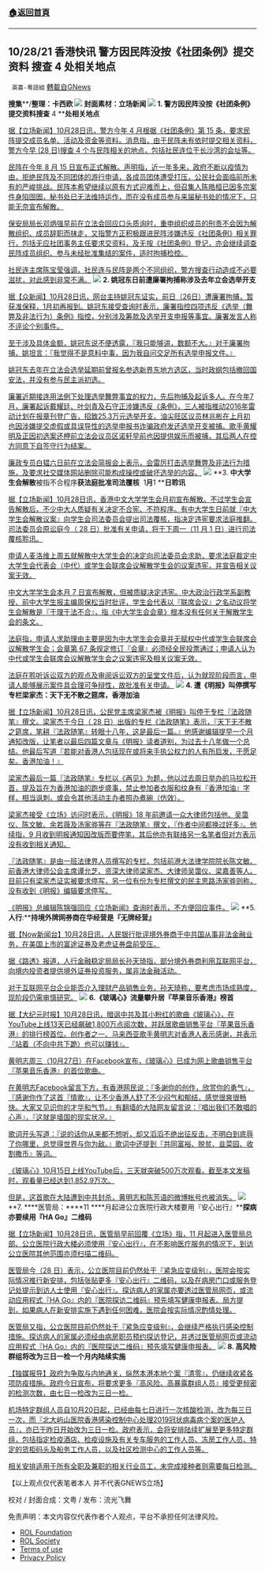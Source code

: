 ###  [:house:返回首頁](https://github.com/ourhimalayas/txt)
---


## 10/28/21 香港快讯 警方因民阵没按《社团条例》提交资料 搜查 4 处相关地点
` 英喜-粵語組` [轉載自GNews](https://gnews.org/zh-hans/1623752/)

**搜集****/****整理：卡西欧**
![](https://assets.gnews.org/wp-content/uploads/2021/10/1028fenmian.jpg)
封面素材：立场新闻
![](https://assets.gnews.org/wp-content/uploads/2021/10/Screen-Shot-2021-10-28-at-10.15.38-AM.png)
**1. ****警方因民阵没按《社团条例》提交资料****搜查**** 4 ****处相关地点**

[据【立场新闻】10月28日讯，警方今年 4 月根据《社团条例》第 15 条，要求民阵提交成员名单、活动及资金等资料。消息指，由于民阵未有依时提交相关资料，警方今早 (28 日)搜查 4 个与民阵相关的地点，包括社民连位于长沙湾的会址等。](http://每日香港焦点事件,港区国安法,社团条例,选举开支案,中大学生会,)

[民阵在今年 8 月 15 日宣布正式解散。声明指，近一年多来，政府不断以疫情为由，拒绝民阵及不同团体的游行申请，各成员团体遭受打压，公民社会面临前所未有的严峻挑战。民阵本希望继续以原有方式迎难而上，但召集人陈皓桓已因多宗案件身陷囹圄，秘书处已无法维持运作，而在没有成员参与来届秘书处的情况下，只能无奈宣布解散。](http://每日香港焦点事件,港区国安法,社团条例,选举开支案,中大学生会,)

[保安局局长邓炳强早前在立法会回应口头质询时，重申组织成员的刑责不会因为解散组织、成员辞职而抹走，又指警方正积极跟进民阵涉嫌违反《社团条例》相关罪行，包括无应社团事务主任要求交资料，及无按《社团条例》登记，亦会继续调查民阵成员组织、参与未经批准集结的案件，适时拘捕检控。](http://每日香港焦点事件,港区国安法,社团条例,选举开支案,中大学生会,)

[社民连主席陈宝莹强调，社民连与民阵是两个不同组织，警方搜查行动造成不必要滋扰，对此感到非常不满。](http://每日香港焦点事件,港区国安法,社团条例,选举开支案,中大学生会,)
![](https://assets.gnews.org/wp-content/uploads/2021/10/Screen-Shot-2021-10-28-at-10.15.46-AM.png)
**2. ****姚冠东日前遭廉署拘捕****称涉及去年立会选举开支**

[据【众新闻】10月28日讯，网台主持姚冠东证实，前日（26日）遭廉署拘捕，暂获准保释，1月初再报到。姚冠东接受查询时表示，廉署指控四项违反《选举（舞弊及非法行为）条例》指控，分别涉及筹款及选举开支申报等事宜。廉署发言人称不评论个别事件。](https://www.hkcnews.com/article/46980/選舉舞弊-廉署-姚冠東-46983/姚冠東日前遭廉署拘捕-稱涉及去年立會選舉開支)

[至于涉及具体金额，姚冠东说不便透露，『我只能够讲，数额不大。』对于廉署拘捕，姚坦言：『我觉得不是意料中事，因为我自问交足所有选举申报文件。』](https://www.hkcnews.com/article/46980/選舉舞弊-廉署-姚冠東-46983/姚冠東日前遭廉署拘捕-稱涉及去年立會選舉開支)

[姚冠东去年在立法会选举延期前曾报名参选新界东地方选区，当时政纲包括撤回国安法，并没有参与民主派初选。](https://www.hkcnews.com/article/46980/選舉舞弊-廉署-姚冠東-46983/姚冠東日前遭廉署拘捕-稱涉及去年立會選舉開支)

[廉署近期接连用法例下处理选举舞弊事宜的权力，先后拘捕及起诉多人。在今年7月，廉署起诉戴耀廷、叶剑青及石守正涉嫌违反《条例》，三人被指推动2016年雷动计划在报章刊登广告，招致25.3万元选举开支。油尖旺区议员林兆彬在上月初也因涉嫌提交虚假或具误导性的选举申报书诈骗政府发还选举开支被捕。歌手黄耀明及正因初选案还柙前立法会议员区诺轩早前也因提供娱乐而被捕，其后两人在控方同意下自签守行为结案。](https://www.hkcnews.com/article/46980/選舉舞弊-廉署-姚冠東-46983/姚冠東日前遭廉署拘捕-稱涉及去年立會選舉開支)

[廉政专员白韫六日前在立法会简报会上表示，会雷厉打击选举舞弊及非法行为措施，及要求社交媒体网站删除可能构成操控或破坏选举的内容。](https://www.hkcnews.com/article/46980/選舉舞弊-廉署-姚冠東-46983/姚冠東日前遭廉署拘捕-稱涉及去年立會選舉開支)
![](https://assets.gnews.org/wp-content/uploads/2021/10/Screen-Shot-2021-10-28-at-10.15.56-AM.png)
**3. ****中大学生会解散****被指不合程序****获法庭批准司法覆核****  1****月****1 ****日聆讯**

[据【立场新闻】10月28日讯，香港中文大学学生会月初宣布解散。不过学生会宣告解散后，不少中大人质疑有关决定不合宪、不符程序。有中大学生日前就『中大学生会解散议案』向学生会司法委员会提出司法覆核，指决定违宪要求法庭推翻。司法委员会原讼庭今（ 28 日）批准有关申请，将于下周一（11 月 1 日）进行司法覆核聆讯。](https://www.thestandnews.com/politics/中大學生會解散-被指不合程序-學生會法庭批准司法覆核-111-聆訊)

[申请人麦洛维上周五就解散中大学生会的决定向司法委员会求助，要求法庭裁定中大学生会代表会（中代）或学生会联席会议解散学生会的议案违宪，并宣告相关议案无效。](https://www.thestandnews.com/politics/中大學生會解散-被指不合程序-學生會法庭批准司法覆核-111-聆訊)

[中文大学学生会本月 7 日宣布解散，但被质疑决定违宪。中大政治行政学系副教授、前中大学生报主编周保松当时批评，学生会代表以『联席会议』之名动议将学生会解散是『于理于法不合』，指《中大学生会会章》根本没有任何关于解散学生会的条文。](https://www.thestandnews.com/politics/中大學生會解散-被指不合程序-學生會法庭批准司法覆核-111-聆訊)

[法庭指，申请人求助理由主要是因为中大学生会会章并无赋权中代或学生会联席会议解散学生会；会章第 67 条规定修订『会章』必须经全民投票通过；申请人认为中代或学生会联席会议解散学生会之议案违宪及相关议案无效。](https://www.thestandnews.com/politics/中大學生會解散-被指不合程序-學生會法庭批准司法覆核-111-聆訊)

[法庭在聆听诉讼双方的观点及审阅诉讼双方的呈堂文件后，认为就现阶段而言，申请人能够展示案件具合理可争辩性，故批准有关申请。](https://www.thestandnews.com/politics/中大學生會解散-被指不合程序-學生會法庭批准司法覆核-111-聆訊)
![](https://assets.gnews.org/wp-content/uploads/2021/10/Screen-Shot-2021-10-28-at-10.16.11-AM.png)
**4. ****遭《明报》叫停撰写专栏****梁家杰：天下无不散之筵席，香港加油**

[据【立场新闻】10月28日讯，公民党主席梁家杰被《明报》叫停于专栏『法政随笔』撰文。梁家杰于今日（ 28 日）出版的专栏《法政随笔》表示，『天下无不散之筵席，笔耕『法政随笔』转眼十八年，这是最后一篇。』他感谢编辑提早一个月通知改版，让笔者以最后四篇文章与《明报》读者道别，为过去十八年做一个总结。他最后写道『若能对香港人包括现在或将来手执公权力的人有所启发，于愿足矣。香港加油！』](https://www.thestandnews.com/society/遭明報叫停撰寫專欄-梁家傑天下無不散之筵席香港加油)

[梁家杰最后一篇『法政随笔』专栏以《再见》为题，他以过去周日举办的马拉松开首，提及旨在为香港加油的跑步盛事，禁止参加者衣服和纹身有『香港加油』字样，相当讽刺，或会令其他活动主办者照办煮碗（仿效）。](https://www.thestandnews.com/society/遭明報叫停撰寫專欄-梁家傑天下無不散之筵席香港加油)

[梁家杰接受《立场》访问时表示，《明报》18 年前邀请一众大律师包括他、吴霭仪、陈文敏、余若薇及汤家骅等在『法政随笔』撰文，『作者中间都换过好多』。他续指，9 月收到明报通知因改版而要停笔，其后他亦有联络另一名笔者但对方表示没有收到相关通知。](https://www.thestandnews.com/society/遭明報叫停撰寫專欄-梁家傑天下無不散之筵席香港加油)

[『法政随笔』是由一班法律界人员撰写的专栏，包括前港大法律学院院长陈文敏、前香港大律师公会主席谭允芝、资深大律师梁家杰、大律师吴霭仪、梁嘉善等人。目前只有梁家杰证实被要求停写，另一位有份为专栏撰文的民主思路汤家骅则称，没有收到《明报》编辑要求停写。](https://www.thestandnews.com/society/遭明報叫停撰寫專欄-梁家傑天下無不散之筵席香港加油)

[《明报》总编辑陈锦强回应《立场新闻》查询时表示，不方便回应事件。](https://www.thestandnews.com/society/遭明報叫停撰寫專欄-梁家傑天下無不散之筵席香港加油)
![](https://assets.gnews.org/wp-content/uploads/2021/10/Screen-Shot-2021-10-28-at-10.16.22-AM.png)
**5. ****人行****:****持境外牌网券商在华经营是『无牌经营』**

[据【Now新闻台】10月28日讯，人民银行批评境外券商于中共国从事非法金融业务，在美国上市的富途证券及老虎证券盘前受压。](https://news.now.com/home/finance/player?newsId=454835)

[据《路透》报道，人行金融稳定局局长孙天琦指，部分境外券商利用互联网平台，向境内投资者提供境外证券投资服务，属非法金融活动。](https://news.now.com/home/finance/player?newsId=454835)

[对于互联网平台企业能否介入理财产品销售业务，孙天琦称，要考虑市场成熟度，现阶段仍需审慎研究。](https://news.now.com/home/finance/player?newsId=454835)
![](https://assets.gnews.org/wp-content/uploads/2021/10/Screen-Shot-2021-10-28-at-10.16.34-AM.png)
**6.****《玻璃心》流量攀升****居『苹果音乐香港』榜首**

[据【大纪元时报】10月28日讯，暗讽中共及其小粉红的歌曲《玻璃心》，在YouTube上线13天已经飙破1,800万点阅次数，并跃居歌曲销售平台『苹果音乐香港』的排行榜首位。创作者之一、马来西亚歌手黄明志对香港人表示感谢，并表示『站着（不向中共下跪）也可以赚钱』。](https://hk.epochtimes.com/news/2021-10-28/78887031)

[黄明志周三（10月27日）在Facebook宣布，《玻璃心》已成为网上歌曲销售平台『苹果音乐香港』的首位歌曲。](https://hk.epochtimes.com/news/2021-10-28/78887031)

[在黄明志Facebook留言下方，有香港网民说：『多谢你的创作，欣赏你的勇气』，『感谢你作了这首『情歌』，让不少香港人舒了不少闷气和郁结，感觉很爽很畅快。大家又见识你的才华和气节。』有翻墙的大陆网友留言说：『唱出我们不敢唱的心声』，『这就是墙国的现实状况。』](https://hk.epochtimes.com/news/2021-10-28/78887031)

[歌词开头写道：『说的话你从来都不想听，却又滔滔不绝出征反击，不明白到底辱了你哪里，总觉得世界与你为敌。』歌词中还提到『共同富裕、脱贫、韭菜园、收割撒币』等词。](https://hk.epochtimes.com/news/2021-10-28/78887031)

[《玻璃心》10月15日上线YouTube后，三天就突破500万次观看。截至本文发稿时，观看量已经达到1,852.9万次。](https://hk.epochtimes.com/news/2021-10-28/78887031)

[但是，这首歌在大陆遭到中共封杀，黄明志和陈芳语的微博帐号也被消失。](https://hk.epochtimes.com/news/2021-10-28/78887031)
![](https://assets.gnews.org/wp-content/uploads/2021/10/Screen-Shot-2021-10-28-at-10.16.45-AM.png)
**7. ****医管局：****11 ****月起进公立医院行政大楼要用『安心出行』****探病亦要续用『****HA Go****』二维码**

[据【立场新闻】10月28日讯，医管局早前回覆《立场》指，11 月起进入医管局总部、公立医院行政大楼必须使用『安心出行』，在不影响医疗服务的情况下，到访公立医院其他范围亦须扫描二维码。](https://www.thestandnews.com/society/醫管局11-月起進公立醫院行政大樓要用安心出行-探病亦要續用ha-go二維碼)

[医管局今（28 日）表示，公立医院目前仍然处于『紧急应变级别』，医院会按实际情况推行新安排，包括张贴更多『安心出行』二维码，以及在病房门口或服务登记处提示到访人士使用『安心出行』。探访病人的家属亦要透过医管局网页，或流动应用程式『HA Go』内的『医院探访二维码』预先填写健康申报表。局方提到，如果病人在新安排实施下遇到任何困难，医院会按实际情况酌情处理。](https://www.thestandnews.com/society/醫管局11-月起進公立醫院行政大樓要用安心出行-探病亦要續用ha-go二維碼)

[医管局又指，公立医院目前仍然处于『紧急应变级别』，会继续严格执行感染控制措施。探访病人的家属必须经由病房职员预约探访登记，并透过医管局网页或流动应用程式『HA Go』内的『医院探访二维码』预先填写健康申报表。](https://www.thestandnews.com/society/醫管局11-月起進公立醫院行政大樓要用安心出行-探病亦要續用ha-go二維碼)
![](https://assets.gnews.org/wp-content/uploads/2021/10/Screen-Shot-2021-10-28-at-10.16.54-AM.png)
**8. ****高风险群组将改为三日一检****一个月内陆续实施**

[【独媒报导】政府为争取与内地通关，纵然本港本地个案『清零』，仍继续收紧各项防疫措施。政府今日宣布，将要求更多『高风险、高暴露群组人员』接受更频密的检测次数，由七日一检改为三日一检。](https://www.inmediahk.net/node/政經/高風險群組將改為三日一檢-一個月內陸續實施)

[机场特定群组人员自10月20日起，已经由每七日进行一次核酸检测，改为每三日一次，而『北大屿山医院香港感染控制中心处理2019冠状病毒病个案的医护人员』，亦已于昨日开始改为三日一检。政府表示，会将安排陆续扩展至更多特定群组，包括指定检疫酒店、检疫设施及有关专车服务的工作人员、冻房工作人员、特定的货柜码头及船务工作人员，以及社区检测中心的工作人员等。](https://www.inmediahk.net/node/政經/高風險群組將改為三日一檢-一個月內陸續實施)

[相关安排适用于所有全职及兼职的相关行业员工，未完成接种者则需要每日检测。](https://www.inmediahk.net/node/政經/高風險群組將改為三日一檢-一個月內陸續實施)

【以上观点仅代表笔者本人 并不代表GNEWS立场】

校对 / 封面合成：文粤 / 发布：流光飞舞

 

免责声明：本文内容仅代表作者个人观点，平台不承担任何法律风险。

- [ROL Foundation](https://rolfoundation.org/)
- [ROL Society](https://rolsociety.org/)
- [Terms of use](https://gnews.org/terms-of-use-3/)
- [Privacy Policy](https://gnews.org/privacy-policy/)

